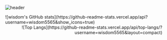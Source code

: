 ![header](https://capsule-render.vercel.app/api?type=cylinder&color=timeGradient&height=250&text=Hello!&desc=wisdom's&nbsp;Log&descSize=30&descAlignY=70&animation=fadeIn)

<div align="left">
![wisdom's GitHub stats](https://github-readme-stats.vercel.app/api?username=wisdom5565&show_icons=true)
</div>
<div align="right">
![Top Langs](https://github-readme-stats.vercel.app/api/top-langs/?username=wisdom5565&layout=compact)
</div>
